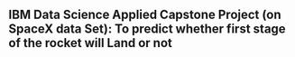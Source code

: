 ## IBM Data Science Applied Capstone Project (on SpaceX data Set): To predict whether first stage of the rocket will Land or not
